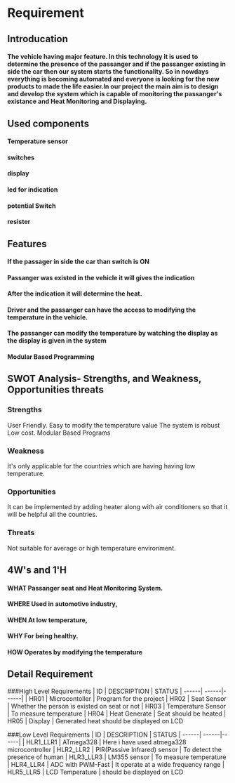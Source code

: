 # Requirement
## Introducation
   #### The vehicle having major feature. In this technology it is used to determine the presence of the passanger and if the passanger existing in side the car then our system starts the functionality. So in nowdays everything is becoming automated and everyone is looking for the new products to made the life easier.In our project the main aim is to design and develop the system which is capable of monitoring the passanger's existance and Heat Monitoring and Displaying.

## Used components
#### Temperature sensor
#### switches
#### display
#### led for indication
#### potential Switch
#### resister


## Features
#### If the passager in side the car than switch is ON
#### Passanger was existed in the vehicle it will gives the indication
#### After the indication it will determine the heat.
#### Driver and the passanger can have the access to modifying the temperature in the vehicle.
#### The passanger can modify the temperature by watching the display as the display is given in the system
#### Modular Based Programming


## SWOT Analysis- Strengths, and Weakness, Opportunities threats
### Strengths
User Friendly.
Easy to modify the temperature value
The system is robust
Low cost.
Modular Based Programs
### Weakness
It's only applicable for the countries which are having having low temperature.
### Opportunities
It can be implemented by adding heater along with air conditioners so that it will be helpful all the countries.
### Threats
Not suitable for average or high temperature environment.

## 4W's and 1'H
#### WHAT Passanger seat and Heat Monitoring System.
#### WHERE Used in automotive industry,
#### WHEN At low temperature,
#### WHY For being healthy.
#### HOW Operates by modifying the temperature

## Detail Requirement

###High Level Requirements
| ID | DESCRIPTION | STATUS 
| ------| ------|------|
| HR01 |	Microcontoller |	Program for the project
| HR02 | Seat Sensor |	Whether the person is existed on seat or not
| HR03 |	Temperature Sensor	| To measure temperature
| HR04 |	Heat Generate	| Seat should be heated
| HR05 |	Display	| Generated heat should be displayed on LCD

###Low Level Requirements
| ID | DESCRIPTION | STATUS
| ------| ------|------|
| HLR1_LLR1	| ATmega328	| Here i have used atmega328 microcontroller
| HLR2_LLR2	| PIR(Passive Infrared) sensor |	To detect the presence of human
| HLR3_LLR3 | LM355 sensor |	To measure temperature
| HLR4_LLR4	| ADC with PWM-Fast |	It operate at a wide frequency range
| HLR5_LLR5	| LCD	Temperature | should be displayed on LCD
